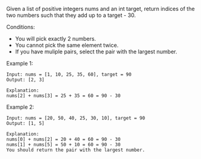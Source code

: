 Given a list of positive integers nums and an int target, return indices 
of the two numbers such that they add up to a target - 30.

Conditions:

- You will pick exactly 2 numbers.
- You cannot pick the same element twice.
- If you have muliple pairs, select the pair with the largest number.

Example 1:

```
Input: nums = [1, 10, 25, 35, 60], target = 90
Output: [2, 3]

Explanation:
nums[2] + nums[3] = 25 + 35 = 60 = 90 - 30
```

Example 2:

```
Input: nums = [20, 50, 40, 25, 30, 10], target = 90
Output: [1, 5]

Explanation:
nums[0] + nums[2] = 20 + 40 = 60 = 90 - 30
nums[1] + nums[5] = 50 + 10 = 60 = 90 - 30
You should return the pair with the largest number.
```
